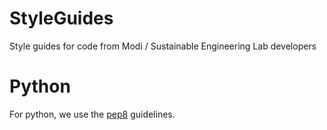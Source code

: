StyleGuides
===========

Style guides for code from Modi / Sustainable Engineering Lab developers


Python
======
For python, we use the [pep8](http://www.python.org/dev/peps/pep-0008/)
guidelines.
